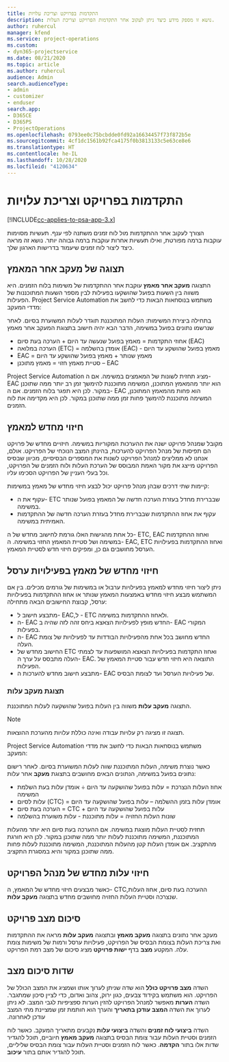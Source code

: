 ```yaml
---
title: התקדמות בפרויקט וצריכת עלויות
description: נושא זו מספק מידע כיצד ניתן לעקוב אחר התקדמות הפרויקט וצריכת העלות.
author: ruhercul
manager: kfend
ms.service: project-operations
ms.custom:
- dyn365-projectservice
ms.date: 08/21/2020
ms.topic: article
ms.author: ruhercul
audience: Admin
search.audienceType:
- admin
- customizer
- enduser
search.app:
- D365CE
- D365PS
- ProjectOperations
ms.openlocfilehash: 0793ee0c75bcbdde0fd92a16634457f73f872b5e
ms.sourcegitcommit: 4cf1dc1561b92fca4175f0b3813133c5e63ce8e6
ms.translationtype: HT
ms.contentlocale: he-IL
ms.lasthandoff: 10/28/2020
ms.locfileid: "4120634"
---
```

# <a name="project-progress-and-cost-consumption"></a>התקדמות בפרויקט וצריכת עלויות

[!INCLUDE[cc-applies-to-psa-app-3.x](../includes/cc-applies-to-psa-app-3x.md)]

הצורך לעקוב אחר ההתקדמות מול לוח זמנים משתנה לפי ענף. תעשיות מסוימות עוקבות ברמה מפורטת, ואילו תעשיות אחרות עוקבות ברמה גבוהה יותר. נושא זה מראה כיצד ליצור לוח זמנים שיעמוד בדרישות הארגון שלך.

## <a name="effort-tracking-view"></a>תצוגה של מעקב אחר המאמץ

התצוגה **מעקב אחר מאמץ** עוקבת אחר ההתקדמות של משימות בלוח הזמנים. היא משווה בין השעות בפועל שהושקעו בפעילות לבין מספר השעות המתוכננות של הפעילות. Project Service Automation משתמש בנוסחאות הבאות כדי לחשב את מדדי המעקב:

בתחילה ביצירת המשימות: העלות המתוכננת תוגדר לעלות המשוערת בסיום. לאחר שנרשמו ‏‫נתונים בפועל‬ במשימה, הדבר הבא יהיה חישוב בתצוגת המעקב אחר מאמץ

- אחוזי התקדמות = מאמץ בפועל שנעשה עד היום + הערכה בעת סיום (EAC) 
- הערכה במלואה (ETC) = אומדן בהשלמה (EAC) - מאמץ בפועל שהושקע עד היום 
- EAC = מאמץ שנותר + מאמץ בפועל שהושקע עד היום 
- סטיית מאמץ חזוי = מאמץ מתוכנן – EAC

Project Service Automation מציג תחזית לשונות של המאמצים במשימה. אם ה- EAC הוא יותר מהמאמץ המתוכנן, המשימה מתוכננת להימשך זמן רב יותר ממה שתוכנן במקור. לכן היא תפגר בלוח הזמנים. אם ה- EAC הוא פחות מהמאמץ המתוכנן, המשימה מתוכננת להימשך פחות זמן ממה שתוכנן במקור. לכן היא מקדימה את לוח הזמנים.

## <a name="reprojecting-effort"></a>חיזוי מחדש למאמץ

מקובל שמנהל פרויקט ישנה את ההערכות המקוריות במשימה. חיזויים מחדש של פרויקט הם תפיסות של מנהל הפרויקט להערכות, בהינתן המצב הנוכחי של הפרויקט. אולם, אנחנו לא ממליצים למנהל הפרויקט לשנות את המספרים הבסיסיים, מכיוון שבסיס הפרויקט מייצג את מקור האמת המבוסס של הערכת העלות ולוח הזמנים של הפרויקט, וכל בעלי העניין של הפרויקט הסכימו עליו.

קיימות שתי דרכים שבהן מנהל פרויקט יכול לבצע חיזוי מחדש של מאמץ במשימות:

- עקוף את ה- ETC שבברירת מחדל בעזרת הערכה חדשה של המאמץ בפועל שנותר במשימה. 
- עקוף את אחוז ההתקדמות שבברירת מחדל בעזרת הערכה חדשה של ההתקדמות האמיתית במשימה.

כל אחת מהגישות האלו גורמת לחישוב מחדש של ה- ETC, ‏EAC ואחוז ההתקדמות במשימה ושל סטיית המאמץ החזוי במשימה. ה- EAC, ‏ETC ואחוז ההתקדמות בפעילויות הערסל מחושבים גם כן, ומפיקים חיזוי חדש לסטיית המאמץ.

## <a name="reprojection-of-effort-on-summary-tasks"></a>חיזוי מחדש של מאמץ בפעילויות ערסל

ניתן ליצור חיזוי מחדש למאמץ בפעילויות ערבול או במשימות של גורמים מכילים. בין אם המשתמש מבצע חיזוי מחדש באמצעות המאמץ שנותר או אחוז ההתקדמות בפעילויות ערסל, קבוצת החישובים הבאה מתחילה:

- מתבצע חישוב ל- EAC,‏‏ ל- ETC ולאחוז ההתקדמות במשימה.
- ה- EAC החדש מופץ לפעילויות הצאצא ביחס זהה לזה שהיה ב- EAC המקורי בפעילות.
- ה- EAC החדש מחושב בכל אחת מהפעילויות הבודדות עד לפעילויות של צומת העלה. 
- החישוב מחדש של ETC ואחוז התקדמות בפעילויות הצאצא המושפעות עד לצמתי העלה מתבסס על ערך ה- EAC. התוצאה היא חיזוי חדש עבור סטיית המאמץ של הפעילות. 
- מתבצע חישוב מחדש להערכות ה- EAC של פעילויות הערסל ועד לצומת הבסיס.

### <a name="cost-tracking-view"></a>תצוגת מעקב עלות 

התצוגה **מעקב עלות** משווה בין העלות בפועל שהושקעה לעלות המתוכננת. 

> [!NOTE]
> תצוגה זו מציגה רק עלויות עבודה ואינה כוללת עלויות מהערכת ההוצאות. 

Project Service Automation משתמש בנוסחאות הבאות כדי לחשב את מדדי המעקב:

כאשר נוצרת משימה, העלות המתוכננת שווה לעלות המשוערת בסיום. לאחר רישום ‏‫נתונים בפועל‬ במשימה, הנתונים הבאים מחושבים בתצוגת **מעקב** אחר עלות:

 - אחוז העלות הנצרכת = עלות בפועל שהושקעה עד היום ÷ אומדן עלות בעת השלמת המשימה
 - עלות לסיום (CTC) = אומדן עלות בזמן ההשלמה – עלות בפועל שהושקעה עד היום
 - הערכה בעת סיום = CTC + עלות בפועל שהושקעה עד היום
 - שונות העלות החזויה = עלות מתוכננת - עלות משוערת בהשלמה

תחזית לסטיית העלות מוצגת במשימה. אם ההערכה בעת סיום היא יותר מהעלות המתוכננת, המשימה מתוכננת לעלות יותר ממה שתוכנן במקור. לכן היא חורגת מהתקציב. אם אומדן העלות קטן מהעלות המתוכננת, המשימה מתוכננת לעלות פחות ממה שתוכנן במקור והיא במסגרת התקציב.

## <a name="project-managers-reprojection-of-cost"></a>חיזוי עלות מחדש של מנהל הפרויקט

כאשר מבצעים חיזוי מחדש של המאמץ, ה- CTC,‏ ההערכה בעת סיום, אחוז העלות שנצרכה וסטיית העלות החזויה מחושבים מחדש בתצוגה **מעקב עלות**.

## <a name="project-status-summary"></a>סיכום מצב פרויקט

מעקב אחר נתונים בתצוגה **מעקב מאמץ** ובתצוגה **מעקב עלות** מראה את ההתקדמות ואת צריכת העלות בצומת הבסיס של הפרויקט, פעילויות ערסל ורמות של משימות צומת עלה. המקטע **מצב** בדף **ישות פרויקט** מציג סיכום של מצב רמת הפרויקט.

## <a name="status-summary-fields"></a>שדות סיכום מצב

השדה **מצב פרויקט כולל‬** הוא שדה שניתן לערוך אותו ושמציג את המצב הכולל של הפרויקט. הוא משתמש בקידוד צבעים, כגון ירוק, צהוב ואדום, כדי לציין סיכון שמתגבר. השדה **הערות** מאפשר למנהל הפרויקט להזין הערות ספציפיות לגבי המצב. לא ניתן לערוך את השדה **‏‫המצב עודכן בתאריך** והערך הוא חותמת זמן שמציינת מתי המצב עודכן לאחרונה.

השדה **‏‫ביצועי לוח זמנים‬** והשדה **‏‫ביצועי עלות‬** נקבעים מתאריך המעקב. כאשר לוח הזמנים וסטיית העלות עבור צומת הבסיס בתצוגה **מעקב מאמץ** חיוביים, תוכל להגדיר שדות אלו בתור **הקדמה‬**. כאשר לוח הזמנים וסטיית העלות עבור צומת הבסיס שליליים, תוכל להגדיר אותם בתור **עיכוב**.
